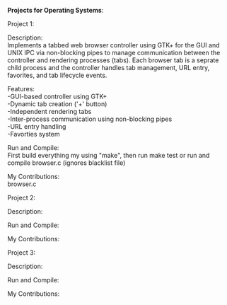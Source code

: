 **Projects for Operating Systems**:

Project 1:

  Description:  
  Implements a tabbed web browser controller using GTK+ for the GUI and UNIX IPC via non-blocking pipes to manage communication between
  the controller and rendering processes (tabs). Each browser tab is a seprate child process and the controller handles tab management, URL entry,
  favorites, and tab lifecycle events. 

  Features:  
  -GUI-based controller using GTK+  
  -Dynamic tab creation ('+' button)  
  -Independent rendering tabs  
  -Inter-process communication using non-blocking pipes  
  -URL entry handling  
  -Favorties system  
  
  Run and Compile:  
  First build everything my using "make", then run make test or run and compile browser.c (ignores blacklist file)
  
  My Contributions:  
  browser.c

Project 2:

  Description:
  
  Run and Compile: 
  
  My Contributions: 

Project 3:

  Description: 
  
  Run and Compile: 
  
  My Contributions: 

